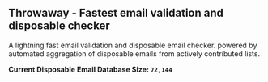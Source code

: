 ## Throwaway - Fastest email validation and disposable checker

A lightning fast email validation and disposable email checker. powered by automated aggregation of disposable emails from actively contributed lists.

<!-- disposable database size: the number between the backticks on the next line will be automatically updated -->
**Current Disposable Email Database Size: `72,144`**
